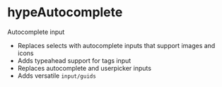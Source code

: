 hypeAutocomplete
================

Autocomplete input

* Replaces selects with autocomplete inputs that support images and icons
* Adds typeahead support for tags input
* Replaces autocomplete and userpicker inputs
* Adds versatile `input/guids` 